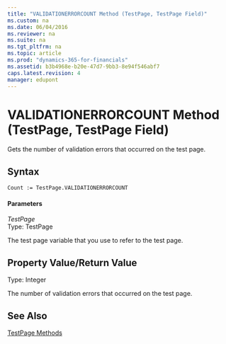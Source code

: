 ```yaml
---
title: "VALIDATIONERRORCOUNT Method (TestPage, TestPage Field)"
ms.custom: na
ms.date: 06/04/2016
ms.reviewer: na
ms.suite: na
ms.tgt_pltfrm: na
ms.topic: article
ms.prod: "dynamics-365-for-financials"
ms.assetid: b3b4968e-b20e-47d7-9bb3-8e94f546abf7
caps.latest.revision: 4
manager: edupont
---
```

# VALIDATIONERRORCOUNT Method (TestPage, TestPage Field)
Gets the number of validation errors that occurred on the test page.  
  
## Syntax  
  
```  
Count := TestPage.VALIDATIONERRORCOUNT  
```  
  
#### Parameters  
 *TestPage*  
 Type: TestPage  
  
 The test page variable that you use to refer to the test page.  
  
## Property Value/Return Value  
 Type: Integer  
  
 The number of validation errors that occurred on the test page.  
  
## See Also  
 [TestPage Methods](devenv-TestPage-Methods.md)
